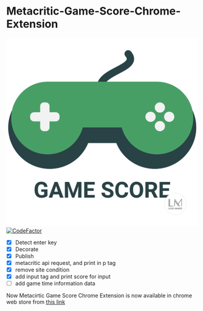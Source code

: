 # Metacritic-Game-Score-Chrome-Extension
![alt text](https://github.com/JaeguKim/Metacritic-Game-Score-Chrome-Extension/blob/master/gameScore.png?50x50) 
[![CodeFactor](https://www.codefactor.io/repository/github/jaegukim/metacritic-game-score-chrome-extension/badge)](https://www.codefactor.io/repository/github/jaegukim/metacritic-game-score-chrome-extension)
- [x] Detect enter key
- [x] Decorate
- [x] Publish
- [x] metacritic api request, and print in p tag
- [x] remove site condition
- [x] add input tag and print score for input
- [ ] add game time information data   
   
Now Metacirtic Game Score Chrome Extension is now available in chrome web store from [this link](https://chrome.google.com/webstore/detail/metacritic-game-score-inf/kpfebojieeemdihlmlndiaokfhmnojdp)
